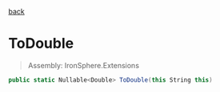﻿

[back](/IronSphere.Extensions/StringCastingExtension)

# ToDouble

> Assembly: IronSphere.Extensions

```csharp
public static Nullable<Double> ToDouble(this String this)
```



 